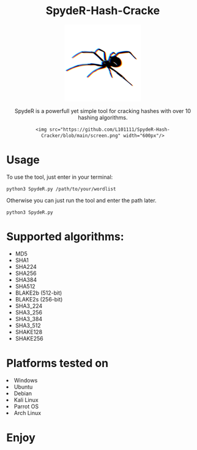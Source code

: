<div align='center'>
    <h1>SpydeR-Hash-Cracke </h1>
    <img src="https://github.com/L101111/SpydeR-Hash-Cracker/blob/main/l.png" width="200px" />
 <br>
    <p>SpydeR is a powerfull yet simple tool for cracking hashes with over 10 hashing algorithms.</p>

    <img src="https://github.com/L101111/SpydeR-Hash-Cracker/blob/main/screen.png" width="600px"/>
    
</div>

# Usage

To use the tool, just enter in your terminal:

    python3 SpydeR.py /path/to/your/wordlist

Otherwise you can just run the tool and enter the path later.
    
    python3 SpydeR.py 
    


# Supported algorithms: 
<ul> 
<li>MD5</li>
<li>SHA1</li>
<li>SHA224</li>
<li>SHA256</li>
<li>SHA384</li>
<li>SHA512</li>
<li>BLAKE2b (512-bit)</li>
<li>BLAKE2s (256-bit)</li>
<li>SHA3_224</li>
<li>SHA3_256</li>
<li>SHA3_384</li>
<li>SHA3_512</li>
<li>SHAKE128</li>
<li>SHAKE256</li>
</ul>

# Platforms tested on
<li>Windows</li>
<li>Ubuntu</li>
<li>Debian</li>
<li>Kali Linux</li>
<li>Parrot OS</li>
<li>Arch Linux</li>

# Enjoy


